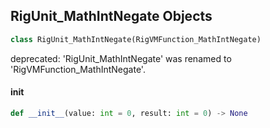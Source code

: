 ## RigUnit_MathIntNegate Objects

```python
class RigUnit_MathIntNegate(RigVMFunction_MathIntNegate)
```

deprecated: 'RigUnit_MathIntNegate' was renamed to 'RigVMFunction_MathIntNegate'.

<a id="unreal.RigUnit_MathIntNegate.__init__"></a>

#### __init__

```python
def __init__(value: int = 0, result: int = 0) -> None
```

<a id="unreal.RigVMFunction_MathIntAbs"></a>